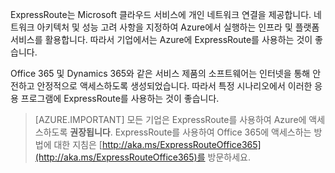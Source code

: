 ExpressRoute는 Microsoft 클라우드 서비스에 개인 네트워크 연결을 제공합니다. 네트워크 아키텍처 및 성능 고려 사항을 지정하여 Azure에서 실행하는 인프라 및 플랫폼 서비스를 활용합니다. 따라서 기업에서는 Azure에 ExpressRoute를 사용하는 것이 좋습니다.

Office 365 및 Dynamics 365와 같은 서비스 제품의 소프트웨어는 인터넷을 통해 안전하고 안정적으로 액세스하도록 생성되었습니다. 따라서 특정 시나리오에서 이러한 응용 프로그램에 ExpressRoute를 사용하는 것이 좋습니다.

> [AZURE.IMPORTANT]
모든 기업은 ExpressRoute를 사용하여 Azure에 액세스하도록 **권장됩니다**. ExpressRoute를 사용하여 Office 365에 액세스하는 방법에 대한 지침은 [http://aka.ms/ExpressRouteOffice365](http://aka.ms/ExpressRouteOffice365)를 방문하세요.

<!---HONumber=AcomDC_0928_2016-->